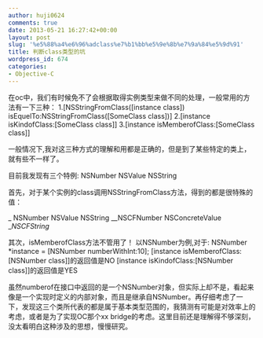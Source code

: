 ```yaml
---
author: huji0624
comments: true
date: 2013-05-21 16:27:42+00:00
layout: post
slug: '%e5%88%a4%e6%96%adclass%e7%b1%bb%e5%9e%8b%e7%9a%84%e5%9d%91'
title: 判断class类型的坑
wordpress_id: 674
categories:
- Objective-C
---
```


在oc中，我们有时候免不了会根据取得实例类型来做不同的处理，一般常用的方法有一下三种：
1.[NSStringFromClass([instance class]) isEquelTo:NSStringFromClass([SomeClass class])]
2.[instance isKindofClass:[SomeClass class]]
3.[instance isMemberofClass:[SomeClass class]]

一般情况下,我对这三种方式的理解和用都是正确的，但是到了某些特定的类上，就有些不一样了。

目前我发现有三个特例:
NSNumber
NSValue
NSString

首先，对于某个实例的class调用NSStringFromClass方法，得到的都是很特殊的值：

_ NSNumber NSValue NSString
__NSCFNumber NSConcreteValue __NSCFString_

其次，isMemberofClass方法不管用了！
以NSNumber为例,对于:
NSNumber *instance = [NSNumber numberWithInt:10];
[instance isMemberofClass:[NSNumber class]]的返回值是NO
[instance isKindofClass:[NSNumber class]]的返回值是YES

虽然numberof在接口中返回的是一个NSNumber对象，但实际上却不是，看起来像是一个实现时定义的内部对象，而且是继承自NSNumber。再仔细考虑了一下，发现这三个类所代表的都是属于基本类型范围的，我猜测有可能是对效率上的考虑，或者是为了实现OC那个xx bridge的考虑。这里目前还是理解得不够深刻，没太看明白这种涉及的思想，慢慢研究。
